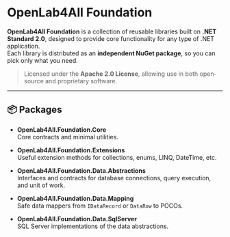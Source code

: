 # OpenLab4All Foundation

**OpenLab4All Foundation** is a collection of reusable libraries built on **.NET Standard 2.0**, designed to provide core functionality for any type of .NET application.  
Each library is distributed as an **independent NuGet package**, so you can pick only what you need.

> Licensed under the **Apache 2.0 License**, allowing use in both open-source and proprietary software.

---

## 📦 Packages

- **OpenLab4All.Foundation.Core**  
  Core contracts and minimal utilities.

- **OpenLab4All.Foundation.Extensions**  
  Useful extension methods for collections, enums, LINQ, DateTime, etc.

- **OpenLab4All.Foundation.Data.Abstractions**  
  Interfaces and contracts for database connections, query execution, and unit of work.

- **OpenLab4All.Foundation.Data.Mapping**  
  Safe data mappers from `IDataRecord` or `DataRow` to POCOs.
  
- **OpenLab4All.Foundation.Data.SqlServer**  
  SQL Server implementations of the data abstractions.
